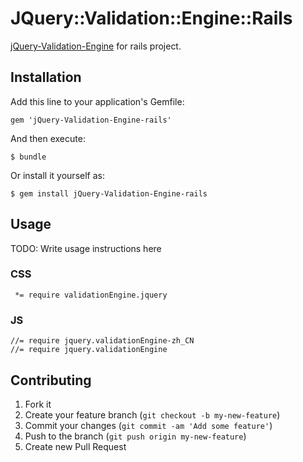 # JQuery::Validation::Engine::Rails

[jQuery-Validation-Engine](https://github.com/posabsolute/jQuery-Validation-Engine) for rails project.

## Installation

Add this line to your application's Gemfile:

    gem 'jQuery-Validation-Engine-rails'

And then execute:

    $ bundle

Or install it yourself as:

    $ gem install jQuery-Validation-Engine-rails

## Usage

TODO: Write usage instructions here

### CSS

```
 *= require validationEngine.jquery
```

### JS

```
//= require jquery.validationEngine-zh_CN
//= require jquery.validationEngine
```

## Contributing

1. Fork it
2. Create your feature branch (`git checkout -b my-new-feature`)
3. Commit your changes (`git commit -am 'Add some feature'`)
4. Push to the branch (`git push origin my-new-feature`)
5. Create new Pull Request

